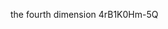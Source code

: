 the fourth dimension 
4rB1K0Hm-5Q
<!---
yjbbae/yjbbae is a ✨ special ✨ repository because its `README.md` (this file) appears on your GitHub profile.
You can click the Preview link to take a look at your changes.
--->
